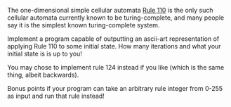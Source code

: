 

The one-dimensional simple cellular automata [Rule 110](http://en.wikipedia.org/wiki/Rule_110) is the only such cellular automata currently known to be turing-complete, and many people say it is the simplest known turing-complete system.

Implement a program capable of outputting an ascii-art representation of applying Rule 110 to some initial state. How many iterations and what your initial state is is up to you!

You may chose to implement rule 124 instead if you like (which is the same thing, albeit backwards).

Bonus points if your program can take an arbitrary rule integer from 0-255 as input and run that rule instead!

